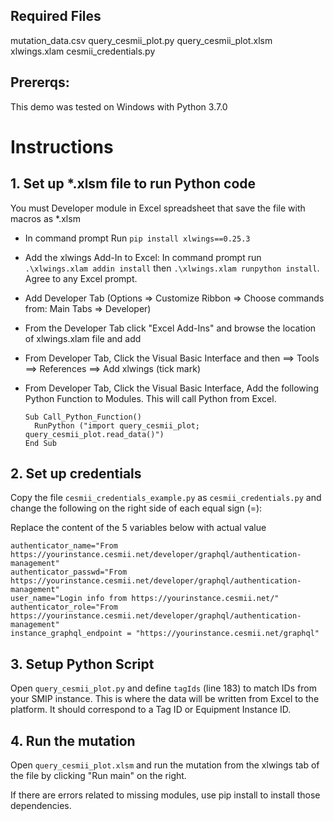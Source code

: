 ## Required Files
mutation_data.csv	query_cesmii_plot.py	query_cesmii_plot.xlsm	xlwings.xlam cesmii_credentials.py

## Prererqs:
This demo was tested on Windows with Python 3.7.0

# Instructions

## 1. Set up *.xlsm file to run Python code
You must Developer module in Excel spreadsheet that save the file with macros as *.xlsm
* In command prompt Run `pip install xlwings==0.25.3`
* Add the xlwings Add-In to Excel: In command prompt run `.\xlwings.xlam addin install` then `.\xlwings.xlam runpython install`. Agree to any Excel prompt. 
* Add Developer Tab (Options => Customize Ribbon => Choose commands from: Main Tabs => Developer)
* From the Developer Tab click "Excel Add-Ins" and browse the location of xlwings.xlam file and add
* From Developer Tab, Click the Visual Basic Interface and then ==> Tools ==> References ==> Add xlwings (tick mark)
* From Developer Tab, Click the Visual Basic Interface, Add the following Python Function to Modules. This will call Python from Excel.

      Sub Call_Python_Function()
        RunPython ("import query_cesmii_plot; query_cesmii_plot.read_data()")
      End Sub


## 2. Set up credentials

Copy the file `cesmii_credentials_example.py` as `cesmii_credentials.py` and change the following on the right side of each equal sign (=):

Replace the content of the 5 variables below with actual value 
```
authenticator_name="From https://yourinstance.cesmii.net/developer/graphql/authentication-management"
authenticator_passwd="From https://yourinstance.cesmii.net/developer/graphql/authentication-management"
user_name="Login info from https://yourinstance.cesmii.net/"
authenticator_role="From https://yourinstance.cesmii.net/developer/graphql/authentication-management"
instance_graphql_endpoint = "https://yourinstance.cesmii.net/graphql"
```

## 3. Setup Python Script

Open `query_cesmii_plot.py` and define `tagIds` (line 183) to match IDs from your SMIP instance. This is where the data will be written from Excel to the platform. It should correspond to a Tag ID or Equipment Instance ID.

## 4. Run the mutation

Open `query_cesmii_plot.xlsm` and run the mutation from the xlwings tab of the file by clicking "Run main" on the right.

If there are errors related to missing modules, use pip install to install those dependencies.


